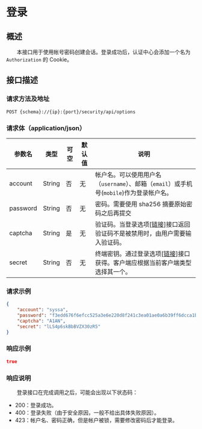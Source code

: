 # 登录
## 概述
&emsp;&emsp;本接口用于使用帐号密码创建会话。登录成功后，认证中心会添加一个名为 `Authorization` 的 Cookie。

## 接口描述
### 请求方法及地址

```
POST {schema}://{ip}:{port}/security/api/options
```

### 请求体（application/json）

| 参数名   | 类型   | 可空 | 默认值 | 说明                                                                                                              |
|----------|--------|------|--------|-------------------------------------------------------------------------------------------------------------------|
| account  | String | 否   | 无     | 帐户名。可以使用用户名（`username`）、邮箱（`email`）或手机号(`mobile`)作为登录帐户名。                                  |
| password | String | 否   | 无     | 密码。需要使用 sha256 摘要原始密码之后再提交                                                                       |
| captcha  | String | 是   | 无     | 验证码。当登录选项[[链接](/studio/security/api/get-login-option)]接口返回验证码不是被禁用时，由用户需要输入验证码。  |
| secret   | String | 否   | 无     | 终端密钥。通过登录选项[[链接](/studio/security/api/get-login-option)]接口获得。客户端应根据当前客户端类型选择其一个。 |

### 请求示例

```json
{
    "account": "syssa",
    "password": "f3edd676f6efcc525a3e6e220d8f241c3ea01ae0a6b39ff6dcca1b394deae45d",
    "captcha": "A1AN",
    "secret": "lLS4p6skBbBVZX30zR5"
}
```

### 响应示例

```json
true
```

### 响应说明
&emsp;&emsp;登录接口在完成调用之后，可能会出现以下状态码：

- 200：登录成功。
- 400：登录失败（由于安全原因，一般不给出具体失败原因）。
- 423：帐户名、密码正确，但是帐户被锁，需要修改密码后才能登录。